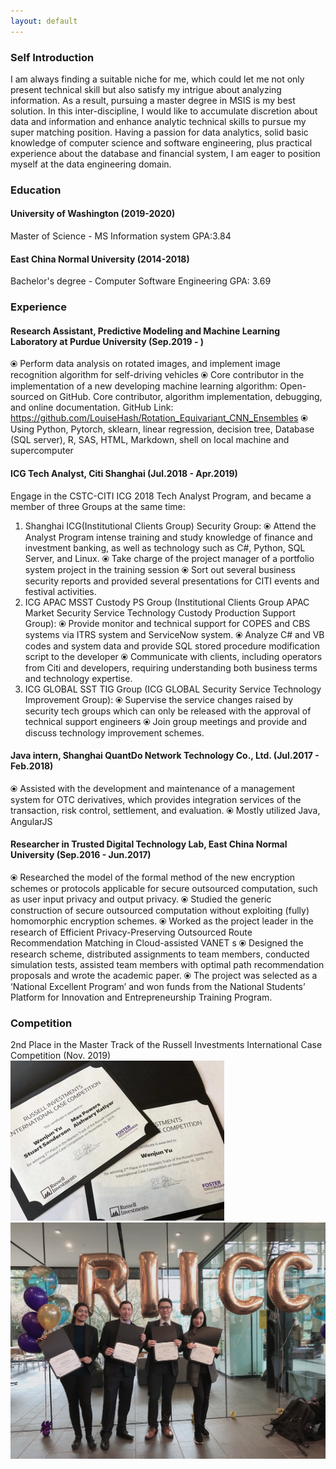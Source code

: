 ```yaml
---
layout: default
---
```



### Self Introduction
I am always finding a suitable niche for me, which could let me not only present technical skill but also satisfy my intrigue about analyzing information. As a result, pursuing a master degree in MSIS is my best solution. In this inter-discipline, I would like to accumulate discretion about data and information and enhance analytic technical skills to pursue my super matching position. Having a passion for data analytics, solid basic knowledge of computer science and software engineering, plus practical experience about the database and financial system, I am eager to position myself at the data engineering domain. 

### Education
#### University of Washington (2019-2020)
Master of Science - MS  Information system
GPA:3.84

#### East China Normal University (2014-2018)
Bachelor's degree - Computer Software Engineering
GPA: 3.69

### Experience

#### Research Assistant, Predictive Modeling and Machine Learning Laboratory at Purdue University (Sep.2019 - )
⦿	Perform data analysis on rotated images, and implement image recognition algorithm for self-driving vehicles 
⦿	Core contributor in the implementation of a new developing machine learning algorithm: Open-sourced on GitHub. Core contributor, algorithm implementation, debugging, and online documentation.
GitHub Link: https://github.com/LouiseHash/Rotation_Equivariant_CNN_Ensembles
⦿	Using Python, Pytorch, sklearn, linear regression, decision tree, Database (SQL server), R, SAS, HTML, Markdown, shell on local machine and supercomputer

#### ICG Tech Analyst, Citi Shanghai (Jul.2018 - Apr.2019)
Engage in the CSTC-CITI ICG 2018 Tech Analyst Program, and became a member of three Groups at the same time:
1. Shanghai ICG(Institutional Clients Group) Security Group:
⦿	Attend the Analyst Program intense training and study knowledge of finance and investment banking, as well as technology such as C#, Python, SQL Server, and Linux. 
⦿	Take charge of the project manager of a portfolio system project in the training session
⦿	Sort out several business security reports and provided several presentations for CITI events and festival activities. 
2. ICG APAC MSST Custody PS Group (Institutional Clients Group APAC Market Security Service Technology Custody Production Support Group):
⦿	Provide monitor and technical support for COPES and CBS systems via ITRS system and ServiceNow system.
⦿	Analyze C# and VB codes and system data and provide SQL stored procedure modification script to the developer
⦿	Communicate with clients, including operators from Citi and developers, requiring understanding both business terms and technology expertise.
3. ICG GLOBAL SST TIG Group (ICG GLOBAL Security Service Technology Improvement Group):
⦿	Supervise the service changes raised by security tech groups which can only be released with the approval of technical support engineers 
⦿	Join group meetings and provide and discuss technology improvement schemes.  

#### Java intern, Shanghai QuantDo Network Technology Co., Ltd. (Jul.2017 - Feb.2018)
⦿	Assisted with the development and maintenance of a management system for OTC derivatives, which provides integration services of the transaction, risk control, settlement, and evaluation.
⦿ Mostly utilized Java, AngularJS 

#### Researcher in Trusted Digital Technology Lab, East China Normal University (Sep.2016 - Jun.2017)
⦿	Researched the model of the formal method of the new encryption schemes or protocols applicable for secure outsourced computation, such as user input privacy and output privacy.
⦿	Studied the generic construction of secure outsourced computation without exploiting (fully) homomorphic encryption schemes.
⦿	Worked as the project leader in the research of Efficient Privacy-Preserving Outsourced Route Recommendation Matching in Cloud-assisted VANET s
⦿	Designed the research scheme, distributed assignments to team members, conducted simulation tests, assisted team members with optimal path recommendation proposals and wrote the academic paper. 
⦿	The project was selected as a ‘National Excellent Program’ and won funds from the National Students’ Platform for Innovation and Entrepreneurship Training Program.

### Competition 
2nd Place in the Master Track of the Russell Investments International Case Competition (Nov. 2019)
![Competition Claim photo](https://github.com/LouiseHash/LouiseHash.github.io/blob/master/img/photos/claim1.jpg)
![Competition Claim photo](https://github.com/LouiseHash/LouiseHash.github.io/blob/master/img/photos/claim2.jpg)

